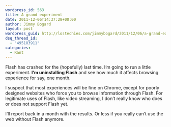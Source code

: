 ```yaml
---
wordpress_id: 563
title: A grand experiment
date: 2011-12-06T14:37:28+00:00
author: Jimmy Bogard
layout: post
wordpress_guid: http://lostechies.com/jimmybogard/2011/12/06/a-grand-experiment/
dsq_thread_id:
  - "495183911"
categories:
  - Rant
---
```

Flash has crashed for the (hopefully) last time. I’m going to run a little experiment. **I’m uninstalling Flash** and see how much it affects browsing experience for say, one month.

I suspect that most experiences will be fine on Chrome, except for poorly designed websites who force you to browse information through Flash. For legitimate uses of Flash, like video streaming, I don’t really know who does or does not support Flash yet.

I’ll report back in a month with the results. Or less if you really can’t use the web without Flash anymore.